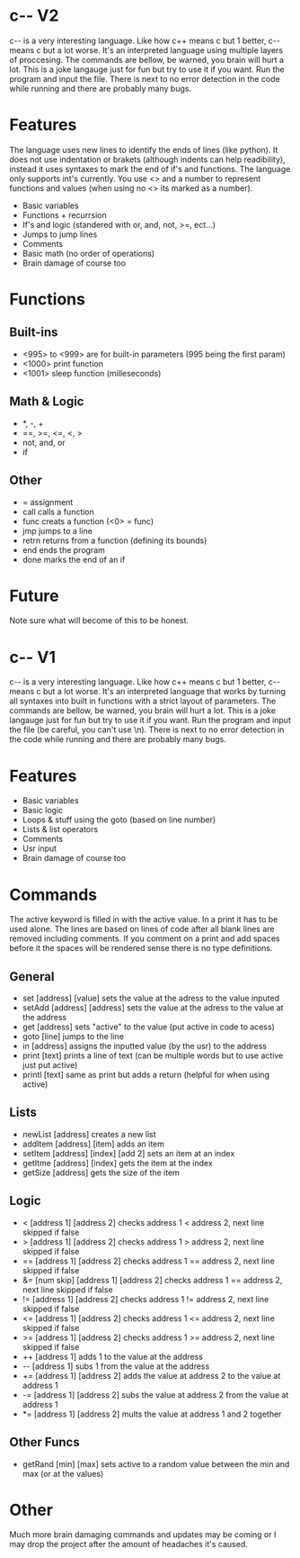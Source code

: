 # c-- V2
c-- is a very interesting language. Like how c++ means c but 1 better, c-- means c but a lot worse. It's an interpreted language using multiple layers of proccesing. The commands are bellow, be warned, you brain will hurt a lot. This is a joke langauge just for fun but try to use it if you want. Run the program and input the file. There is next to no error detection in the code while running and there are probably many bugs.

# Features

The language uses new lines to identify the ends of lines (like python). It does not use indentation or brakets (although indents can help readibility), instead it uses syntaxes to mark the end of if's and functions. The language only supports int's currently. You use <> and a number to represent functions and values (when using no <> its marked as a number).

 * Basic variables
 * Functions + recurrsion
 * If's and logic (standered with or, and, not, >=, ect...)
 * Jumps to jump lines
 * Comments
 * Basic math (no order of operations)
 * Brain damage of course too

# Functions

## Built-ins
 - <995> to <999> are for built-in parameters (995 being the first param)
 - <1000> print function
 - <1001> sleep function (milleseconds)

## Math & Logic
 - *, -, +
 - ==, >=, <=, <, >
 - not, and, or
 - if

## Other
 - = assignment
 - call calls a function
 - func creats a function (<0> = func)
 - jmp jumps to a line
 - retrn returns from a function (defining its bounds)
 - end ends the program
 - done marks the end of an if

# Future

Note sure what will become of this to be honest.



# c-- V1
c-- is a very interesting language. Like how c++ means c but 1 better, c-- means c but a lot worse. It's an interpreted language that works by turning all syntaxes into built in functions with a strict layout of parameters. The commands are bellow, be warned, you brain will hurt a lot. This is a joke langauge just for fun but try to use it if you want. Run the program and input the file (be careful, you can't use \n). There is next to no error detection in the code while running and there are probably many bugs.

# Features

 * Basic variables
 * Basic logic
 * Loops & stuff using the goto (based on line number)
 * Lists & list operators
 * Comments
 * Usr input
 * Brain damage of course too

# Commands

The active keyword is filled in with the active value. In a print it has to be used alone.
The lines are based on lines of code after all blank lines are removed including comments.
If you comment on a print and add spaces before it the spaces will be rendered sense there is no type definitions.

## General

 - set    [address] [value]      sets the value at the adress to the value inputed
 - setAdd [address] [address]    sets the value at the adress to the value at the address
 - get    [address]              sets "active" to the value (put active in code to acess)
 - goto   [line]                 jumps to the line
 - in     [address]              assigns the inputted value (by the usr) to the address
 - print  [text]                 prints a line of text (can be multiple words but to use active just put active)
 - printl [text]                 same as print but adds a return (helpful for when using active)

## Lists

 - newList [address]                   creates a new list
 - addItem [address] [item]            adds an item
 - setItem [address] [index] [add 2]   sets an item at an index
 - getItme [address] [index]           gets the item at the index
 - getSize [address]                   gets the size of the item

## Logic

 - <  [address 1] [address 2]                checks address 1 <  address 2, next line skipped if false
 - \>  [address 1] [address 2]               checks address 1 >  address 2, next line skipped if false
 - == [address 1] [address 2]                checks address 1 == address 2, next line skipped if false
 - &= [num skip] [address 1] [address 2]     checks address 1 == address 2, next line skipped if false
 - != [address 1] [address 2]                checks address 1 != address 2, next line skipped if false
 - <= [address 1] [address 2]                checks address 1 <= address 2, next line skipped if false
 - \>= [address 1] [address 2]               checks address 1 >= address 2, next line skipped if false
 - ++ [address 1]                            adds 1 to the value at the address
 - -- [address 1]                            subs 1 from the value at the address
 - += [address 1] [address 2]                adds the value at address 2 to the value at address 1
 - -= [address 1] [address 2]                subs the value at address 2 from the value at address 1
 - *= [address 1] [address 2]                mults the value at address 1 and 2 together

## Other Funcs

- getRand [min] [max]     sets active to a random value between the min and max (or at the values)

# Other

Much more brain damaging commands and updates may be coming or I may drop the project after the amount of headaches it's caused.



